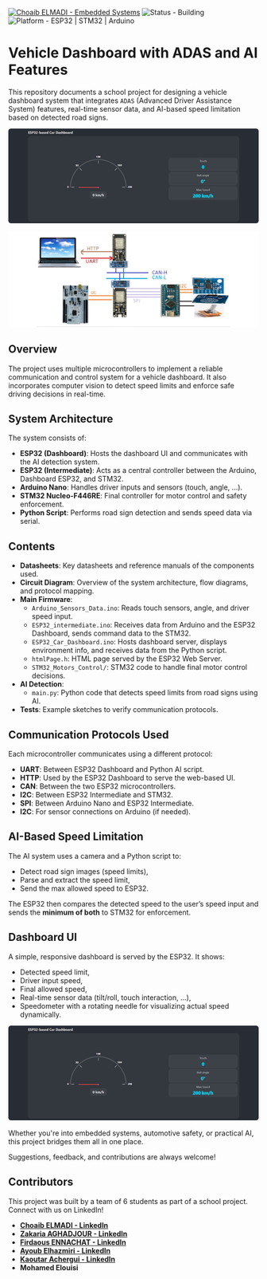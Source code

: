 [![Choaib ELMADI - Embedded Systems](https://img.shields.io/badge/Choaib_ELMADI-Embedded_Systems-8800dd)](https://elmadichoaib.vercel.app) ![Status - Building](https://img.shields.io/badge/Status-Building-2bd729) ![Platform - ESP32 | STM32 | Arduino](https://img.shields.io/badge/Platform-ESP32_|_STM32_|_Arduino-f7d620)

# Vehicle Dashboard with ADAS and AI Features

This repository documents a school project for designing a vehicle dashboard system that integrates `ADAS` (Advanced Driver Assistance System) features, real-time sensor data, and AI-based speed limitation based on detected road signs.

<div align="center">

![Dashboard UI](./Images/dashboard-ui.png)

![Visual Wiring Diagram](./Images/visual-wiring-diagram.png)

</div>

## Overview

The project uses multiple microcontrollers to implement a reliable communication and control system for a vehicle dashboard. It also incorporates computer vision to detect speed limits and enforce safe driving decisions in real-time.

## System Architecture

The system consists of:

- **ESP32 (Dashboard)**: Hosts the dashboard UI and communicates with the AI detection system.
- **ESP32 (Intermediate)**: Acts as a central controller between the Arduino, Dashboard ESP32, and STM32.
- **Arduino Nano**: Handles driver inputs and sensors (touch, angle, ...).
- **STM32 Nucleo-F446RE**: Final controller for motor control and safety enforcement.
- **Python Script**: Performs road sign detection and sends speed data via serial.

## Contents

- **Datasheets**: Key datasheets and reference manuals of the components used.
- **Circuit Diagram**: Overview of the system architecture, flow diagrams, and protocol mapping.
- **Main Firmware**:
  - `Arduino_Sensors_Data.ino`: Reads touch sensors, angle, and driver speed input.
  - `ESP32_intermediate.ino`: Receives data from Arduino and the ESP32 Dashboard, sends command data to the STM32.
  - `ESP32_Car_Dashboard.ino`: Hosts dashboard server, displays environment info, and receives data from the Python script.
  - `htmlPage.h`: HTML page served by the ESP32 Web Server.
  - `STM32_Motors_Control/`: STM32 code to handle final motor control decisions.
- **AI Detection**:
  - `main.py`: Python code that detects speed limits from road signs using AI.
- **Tests**: Example sketches to verify communication protocols.

## Communication Protocols Used

Each microcontroller communicates using a different protocol:

- **UART**: Between ESP32 Dashboard and Python AI script.
- **HTTP**: Used by the ESP32 Dashboard to serve the web-based UI.
- **CAN**: Between the two ESP32 microcontrollers.
- **I2C**: Between ESP32 Intermediate and STM32.
- **SPI**: Between Arduino Nano and ESP32 Intermediate.
- **I2C**: For sensor connections on Arduino (if needed).

## AI-Based Speed Limitation

The AI system uses a camera and a Python script to:

- Detect road sign images (speed limits),
- Parse and extract the speed limit,
- Send the max allowed speed to ESP32.

The ESP32 then compares the detected speed to the user’s speed input and sends the **minimum of both** to STM32 for enforcement.

## Dashboard UI

A simple, responsive dashboard is served by the ESP32. It shows:

- Detected speed limit,
- Driver input speed,
- Final allowed speed,
- Real-time sensor data (tilt/roll, touch interaction, ...),
- Speedometer with a rotating needle for visualizing actual speed dynamically.

<div align="center">

![Dashboard UI](./Images/dashboard-ui.png)

</div>

Whether you're into embedded systems, automotive safety, or practical AI, this project bridges them all in one place.

Suggestions, feedback, and contributions are always welcome!

## Contributors

This project was built by a team of 6 students as part of a school project. Connect with us on LinkedIn!

- **[Choaib ELMADI - LinkedIn](https://www.linkedin.com/in/choaib-elmadi)**
- **[Zakaria AGHADJOUR - LinkedIn](https://www.linkedin.com/in/zakaria-aghadjour)**
- **[Firdaous ENNACHAT - LinkedIn](https://www.linkedin.com/in/firdaous-ennachat-951ab5328)**
- **[Ayoub Elhazmiri - LinkedIn](https://www.linkedin.com/in/ayoub-elhazmiri-6a1052285)**
- **[Kaoutar Achergui - LinkedIn](https://www.linkedin.com/in/kaoutar-achergui-b847b6268)**
- **Mohamed Elouisi**
